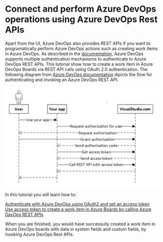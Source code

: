 # Connect and perform Azure DevOps operations using Azure DevOps Rest APIs

Apart from the UI, Azure DevOps also provides REST APIs if you want to programatically perform Azure DevOps actions such as creating work items in Azure DevOps. As described in the [documentation][2], Azure DevOps supports multiple authentication mechanisms to authenticate to Azure DevOps REST APIs. This tutorial show how to create a work item in Azure DevOps Boards via REST API calls using OAuth 2.0 authentication. The following diagram from [Azure DevOps documentation][3] dipicts the flow for authenticating and invoking an Azure DevOps REST API.

  ![oauth flow](./images/oauth-flow.png)
  
In this tutorial you will learn how to:  

  [Authenticate with Azure DevOps using OAuth2 and get an access token][1]  
  [Use access token to create a work item in Azure Boards by calling Azure DavOps REST APIs][4]

  
When you are finished, you would have successully created a work item in Azure DevOps boards with data in system fields and custom fields, by invoking Azure DevOps Rest APIs. 


  

  
[1]: https://github.com/aj3705/AzureDevOps/blob/master/restapis/ado-authentication.md
[2]:https://docs.microsoft.com/en-us/rest/api/azure/devops/?view=azure-devops-rest-5.1
[3]:https://docs.microsoft.com/en-us/azure/devops/integrate/get-started/authentication/oauth?view=azure-devops&viewFallbackFrom=vsts
[4]:https://github.com/aj3705/AzureDevOps/blob/master/restapis/create-ado-work-item.md
